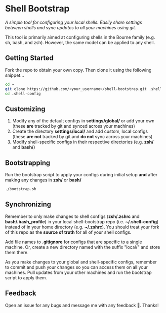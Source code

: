 # Shell Bootstrap

*A simple tool for configuring your local shells. Easily share settings between shells and sync updates to all your machines using git.*

This tool is primarily aimed at configuring shells in the Bourne family (e.g. sh, bash, and zsh). However, the same model can be applied to any shell.

## Getting Started
Fork the repo to obtain your own copy. Then clone it using the following snippet...
``` zsh
cd ~
git clone https://github.com/<your_username>/shell-bootstrap.git .shell-config
cd .shell-config
```

## Customizing
1. Modify any of the default configs in **settings/global/** or add your own (these **are** tracked by git and synced across your machines)
1. Create the directory **settings/local/** and add custom, local configs (these **are not** tracked by git and **do not** sync across your machines)
1. Modify shell-specific configs in their respective directories (e.g. **zsh/** and **bash/**)

## Bootstrapping
Run the bootstrap script to apply your configs during initial setup **and** after making any changes in **zsh/** or **bash/**
``` zsh
./bootstrap.sh
```

## Synchronizing
Remember to only make changes to shell configs (**zsh/.zshrc** and **bash/.bash_profile**) in your local shell-bootstrap repo (i.e. **~/.shell-config**) instead of in your home directory (e.g. **~/.zshrc**). You should treat your fork of this repo as the **source of truth** for all of your shell configs.

Add file names to **.gitignore** for configs that are specific to a single machine. Or, create a new directory named with the suffix "local/" and store them there.

As you make changes to your global and shell-specific configs, remember to commit and push your changes so you can access them on all your machines. Pull updates from your other machines and run the bootstrap script to apply them.

## Feedback
Open an issue for any bugs and message me with any feedback 🙂. Thanks!
